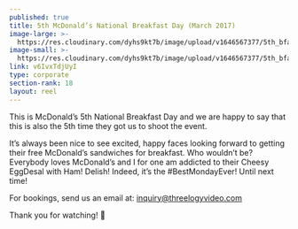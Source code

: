 ```yaml
---
published: true
title: 5th McDonald’s National Breakfast Day (March 2017)
image-large: >-
  https://res.cloudinary.com/dyhs9kt7b/image/upload/v1646567377/5th_bfast_day.jpg
image-small: >-
  https://res.cloudinary.com/dyhs9kt7b/image/upload/v1646567377/5th_bfast_day.jpg
link: v6IvxTdjUyI
type: corporate
section-rank: 18
layout: reel
---
```

This is McDonald’s 5th National Breakfast Day and we are happy to say that this is also the 5th time they got us to shoot the event.

It’s always been nice to see excited, happy faces looking forward to getting their free McDonald’s sandwiches for breakfast. Who wouldn’t be? Everybody loves McDonald’s and I for one am addicted to their Cheesy EggDesal with Ham! Delish! Indeed, it’s the #BestMondayEver! Until next time!

For bookings, send us an email at: inquiry@threelogyvideo.com

Thank you for watching! 🙂

